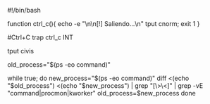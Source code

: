#!/bin/bash

function ctrl_c(){
	echo -e "\n\n[!] Saliendo...\n"
	tput cnorm; exit 1
}

#Ctrl+C 
trap ctrl_c INT

tput civis

old_process="$(ps -eo command)"

while true; do
	new_process="$(ps -eo command)"
	diff <(echo "$old_process") <(echo "$new_process") | grep "[\>\<]" | grep -vE "command|procmon|kworker"
	old_process=$new_process
done

